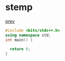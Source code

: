 ﻿# stemp
[prev](..\index.md)
```cpp
#include <bits/stdc++.h>
using namespace std;
int main() {
  
  return 0;
}
```
